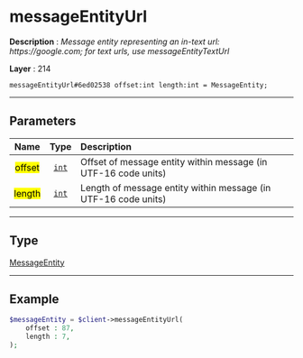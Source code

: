 # messageEntityUrl

**Description** : *Message entity representing an in\-text url: https://google\.com; for text urls, use messageEntityTextUrl*

**Layer** : 214

```tl
messageEntityUrl#6ed02538 offset:int length:int = MessageEntity;
```

---

## Parameters

| Name | Type | Description |
| :---: | :---: | :--- |
| <mark>offset</mark> | [`int`](type/int) | Offset of message entity within message (in UTF-16 code units) |
| <mark>length</mark> | [`int`](type/int) | Length of message entity within message (in UTF-16 code units) |

---

## Type

[MessageEntity](type/MessageEntity)

---

## Example

```php
$messageEntity = $client->messageEntityUrl(
	offset : 87,
	length : 7,
);
```